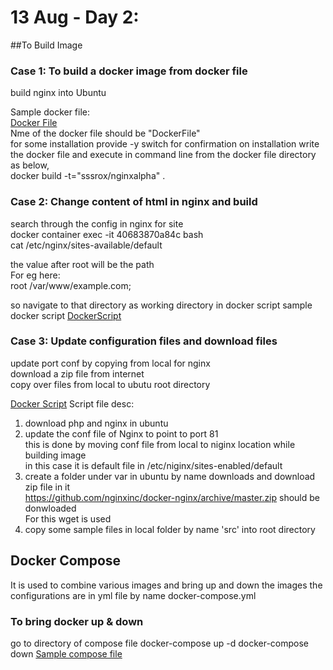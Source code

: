 # 13 Aug - Day 2:

##To Build Image

### Case 1: To build a docker image from docker file  
build nginx into Ubuntu  

Sample docker file:  
[Docker File](https://github.com/sssrox/Docker/blob/master/dockerImages/DockerFile-NginxInUbuntu)  
Nme of the docker file should be "DockerFile"  
for some installation provide -y switch for confirmation on installation
write the docker file and execute in command line from the docker file directory as below,  
docker build -t="sssrox/nginxalpha" .  


### Case 2: Change content of html in nginx and build
search through the config in nginx for site  
docker container exec -it 40683870a84c bash  
cat /etc/nginx/sites-available/default  

the value after root will be the path  
For eg here:  
root /var/www/example.com;

so navigate to that directory as working directory in docker script 
sample docker script [DockerScript](https://github.com/sssrox/Docker/blob/master/dockerImages/DockerFileAddHtmlnsideNginx)


### Case 3: Update configuration files and download files
update port conf by copying from local for nginx  
download a zip file from internet  
copy over files from local to ubutu root directory  

[Docker Script](https://github.com/sssrox/Docker/blob/master/dockerImages/Case3-DockerFileCopyConfFiles)
Script file desc:  
  1. download php and nginx in ubuntu  
  2. update the conf file of Nginx to point to port 81  
  this is done by moving conf file from local to niginx location while building image  
  in this case it is default file in /etc/niginx/sites-enabled/default  
  3. create a folder under var in ubuntu by name downloads and download zip file in it  
   https://github.com/nginxinc/docker-nginx/archive/master.zip should be donwloaded  
   For this wget is used  
  4. copy some sample files in local folder by name 'src' into root directory  

 
## Docker Compose
It is used to combine various images and bring up and down the images
the configurations are in yml file by name docker-compose.yml
### To bring docker up & down
go to directory of compose file
docker-compose up -d
docker-compose down
[Sample compose file](https://github.com/sssrox/Docker/blob/master/compose/docker-compose.yml)
